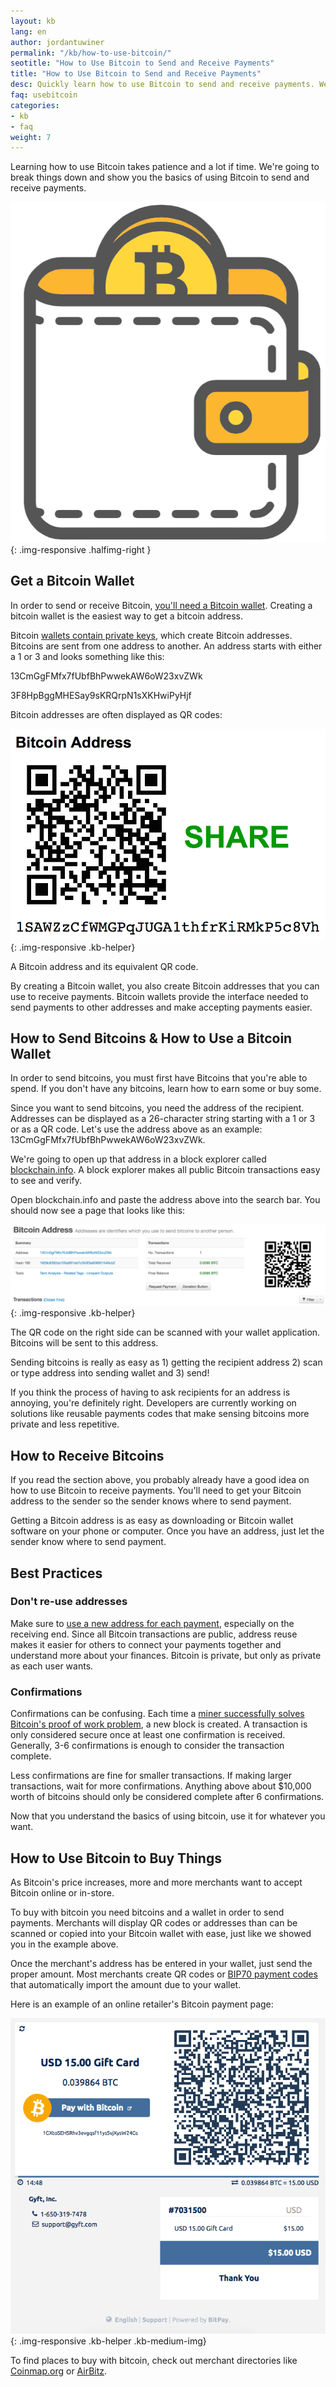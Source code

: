```yaml
---
layout: kb
lang: en
author: jordantuwiner
permalink: "/kb/how-to-use-bitcoin/"
seotitle: "How to Use Bitcoin to Send and Receive Payments"
title: "How to Use Bitcoin to Send and Receive Payments"
desc: Quickly learn how to use Bitcoin to send and receive payments. We'll show you in under 3 minutes.
faq: usebitcoin
categories: 
- kb
- faq
weight: 7
---
```

Learning how to use Bitcoin takes patience and a lot if time. We're going to break things down and show you the basics of using Bitcoin to send and receive payments. 

![how to use bitcoin](/img/icons/wallet-compressor.png){: .img-responsive .halfimg-right }

## Get a Bitcoin Wallet
In order to send or receive Bitcoin, [you'll need a Bitcoin wallet](/wallets/). Creating a bitcoin wallet is the easiest way to get a bitcoin address.

Bitcoin [wallets contain private keys](/kb/what-is-a-bitcoin-private-key/), which create Bitcoin addresses. Bitcoins are sent from one address to another. An address starts with either a 1 or 3 and looks something like this: 

13CmGgFMfx7fUbfBhPwwekAW6oW23xvZWk

3F8HpBggMHESay9sKRQrpN1sXKHwiPyHjf

Bitcoin addresses are often displayed as QR codes:

![bitcoin address](/img/kb/address.png){: .img-responsive .kb-helper}

<div class="caption-kb">A Bitcoin address and its equivalent QR code.</div>

By creating a Bitcoin wallet, you also create Bitcoin addresses that you can use to receive payments. Bitcoin wallets provide the interface needed to send payments to other addresses and make accepting payments easier.  

## How to Send Bitcoins & How to Use a Bitcoin Wallet
In order to send bitcoins, you must first have Bitcoins that you're able to spend. If you don't have any bitcoins, learn how to earn some or buy some. 

Since you want to send bitcoins, you need the address of the recipient. Addresses can be displayed as a 26-character string starting with a 1 or 3 or as a QR code. Let's use the address above as an example: 13CmGgFMfx7fUbfBhPwwekAW6oW23xvZWk. 

We're going to open up that address in a block explorer called [blockchain.info](https://blockchain.info/). A block explorer makes all public Bitcoin transactions easy to see and verify. 

Open blockchain.info and paste the address above into the search bar. You should now see a page that looks like this: 

![bitcoin address](/img/kb/bi.png){: .img-responsive .kb-helper}

The QR code on the right side can be scanned with your wallet application. Bitcoins will be sent to this address. 

Sending bitcoins is really as easy as 1) getting the recipient address 2) scan or type address into sending wallet and 3) send! 

If you think the process of having to ask recipients for an address is annoying, you're definitely right. Developers are currently working on solutions like reusable payments codes that make sensing bitcoins more private and less repetitive. 

## How to Receive Bitcoins 
If you read the section above, you probably already have a good idea on how to use Bitcoin to receive payments. You'll need to get your Bitcoin address to the sender so the sender knows where to send payment. 

Getting a Bitcoin address is as easy as downloading or Bitcoin wallet software on your phone or computer. Once you have an address, just let the sender know where to send payment. 

## Best Practices 

### Don't re-use addresses
Make sure to [use a new address for each payment](https://bitcoin.org/en/you-need-to-know), especially on the receiving end. Since all Bitcoin transactions are public, address reuse makes it easier for others to connect your payments together and understand more about your finances. Bitcoin is private, but only as private as each user wants. 

### Confirmations 
Confirmations can be confusing. Each time a [miner successfully solves Bitcoin's proof of work problem](/kb/what-is-bitcoin-mining/), a new block is created. A transaction is only considered secure once at least one confirmation is received. Generally, 3-6 confirmations is enough to consider the transaction complete. 

Less confirmations are fine for smaller transactions. If making larger transactions, wait for more confirmations. Anything above about $10,000 worth of bitcoins should only be considered complete after 6 confirmations. 

Now that you understand the basics of using bitcoin, use it for whatever you want. 

## How to Use Bitcoin to Buy Things

As Bitcoin's price increases, more and more merchants want to accept Bitcoin online or in-store. 

To buy with bitcoin you need bitcoins and a wallet in order to send payments. Merchants will display QR codes or addresses than can be scanned or copied into your Bitcoin wallet with ease, just like we showed you in the example above. 

Once the merchant's address has be entered in your wallet, just send the proper amount. Most merchants create QR codes or [BIP70 payment codes](https://github.com/bitcoin/bips/blob/master/bip-0070.mediawiki) that automatically import the amount due to your wallet. 

Here is an example of an online retailer's Bitcoin payment page: 

![bitcoin address](/img/kb/pp.png){: .img-responsive .kb-helper .kb-medium-img}

To find places to buy with bitcoin, check out merchant directories like [Coinmap.org](https://coinmap.org/) or [AirBitz](https://airbitz.co/). 